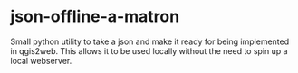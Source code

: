 # json-offline-a-matron

Small python utility to take a json and make it ready for being implemented in qgis2web.  This allows it to be used locally without the need to spin up a local webserver.
